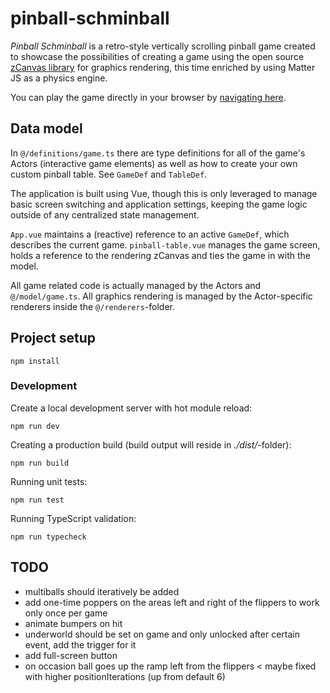 # pinball-schminball

_Pinball Schminball_ is a retro-style vertically scrolling pinball game created to showcase the
possibilities of creating a game using the open source [zCanvas library](https://github.com/igorski/zCanvas)
for graphics rendering, this time enriched by using Matter JS as a physics engine.

You can play the game directly in your browser by [navigating here](https://www.igorski.nl/application/pinball-schminball).

## Data model

In `@/definitions/game.ts` there are type definitions for all of the game's
Actors (interactive game elements) as well as how to create your own custom pinball table. See `GameDef` and `TableDef`.

The application is built using Vue, though this is only leveraged to manage basic screen
switching and application settings, keeping the game logic outside of any centralized state management.

`App.vue` maintains a (reactive) reference to an active `GameDef`, which describes the current game.
`pinball-table.vue` manages the game screen, holds a reference to the rendering zCanvas and ties
the game in with the model.

All game related code is actually managed by the Actors and `@/model/game.ts`. All graphics rendering
is managed by the Actor-specific renderers inside the `@/renderers`-folder.

## Project setup

```
npm install
```

### Development

Create a local development server with hot module reload:

```
npm run dev
```

Creating a production build (build output will reside in _./dist/_-folder):

```
npm run build
```

Running unit tests:

```
npm run test
```

Running TypeScript validation:

```
npm run typecheck
```

## TODO

* multiballs should iteratively be added
* add one-time poppers on the areas left and right of the flippers to work only once per game
* animate bumpers on hit
* underworld should be set on game and only unlocked after certain event, add the trigger for it
* add full-screen button
* on occasion ball goes up the ramp left from the flippers < maybe fixed with higher positionIterations (up from default 6)
